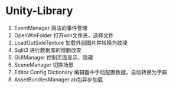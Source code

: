 # Unity-Library
1. EventManager 简洁的事件管理
2. OpenWinFolder 打开win文件夹，选择文件
3. LoadOutSideTexture 加载外部图片并转换为纹理
4. Sqlit3 进行数据库的增删改查
5. GUIManager 控制页面显示，隐藏
6. SceneManager 切换场景
7. Editor Config Dictionary 编辑器中手动配置数据，自动转换为字典
8. AssetBundlesManager ab包异步加载
